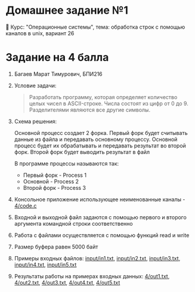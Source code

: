 # Домашнее задание №1
🏫 Курс: "Операционные системы", тема: обработка строк с помощью каналов в unix, вариант 26

# Задание на 4 балла
1. Багаев Марат Тимурович, БПИ216
2. Условие задачи:

   > Разработать программу, которая определяет количество целых чисел в ASCII-строке. Числа состоят из цифр от 0 до 9. Разделителями являются все другие символы.
3. Схема решения:
   
   Основной процесс создает 2 форка. Первый форк будет считывать данные из файла и передавать основному процессу. Основной процесс будет их обрабатывать и передавать результат во второй форк. Второй форк будет выводить результат в файл 
   
   В программе процессы называются так:
   
   - Первый форк - Process 1
   - Основной - Process 2
   - Второй форк - Process 3
   
4. Консольное приложение использующее неименованные каналы - [4/code.c](4/code.c)
5. Входной и выходной файл задаются с помощью первого и второго аргумента командной строки соответственно
6. Работа с файлами осуществляется с помощью функций read и write
7. Размер буфера равен 5000 байт
8. Примеры входных файлов: [input/in1.txt](input/in1.txt), [input/in2.txt](input/in2.txt), [input/in3.txt](input/in3.txt), [input/in4.txt](input/in4.txt), [input/in5.txt](input/in5.txt)
9. Результаты работы на примерах входных данных: [4/out1.txt](4/out1.txt), [4/out2.txt](4/out2.txt), [4/out3.txt](4/out3.txt), [4/out4.txt](4/out4.txt), [4/out5.txt](4/out5.txt)
